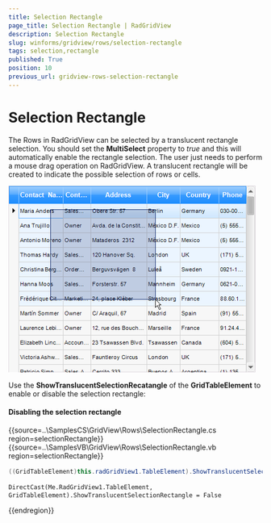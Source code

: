 ```yaml
---
title: Selection Rectangle
page_title: Selection Rectangle | RadGridView
description: Selection Rectangle
slug: winforms/gridview/rows/selection-rectangle
tags: selection,rectangle
published: True
position: 10
previous_url: gridview-rows-selection-rectangle
---
```


# Selection Rectangle

The Rows in RadGridView can be selected by a translucent rectangle selection. You should set the __MultiSelect__ property to *true* and this will automatically enable the rectangle selection. The user just needs to perform a mouse drag operation on RadGridView. A translucent rectangle will be created to indicate the possible selection of rows or cells.

![gridview-rows-selection-rectangle 001](images/gridview-rows-selection-rectangle001.png)

Use the __ShowTranslucentSelectionRecatangle__ of the __GridTableElement__ to enable or disable the selection rectangle:

####  Disabling the selection rectangle 

{{source=..\SamplesCS\GridView\Rows\SelectionRectangle.cs region=selectionRectangle}} 
{{source=..\SamplesVB\GridView\Rows\SelectionRectangle.vb region=selectionRectangle}} 

````C#
((GridTableElement)this.radGridView1.TableElement).ShowTranslucentSelectionRectangle = false;

````
````VB.NET
DirectCast(Me.RadGridView1.TableElement, GridTableElement).ShowTranslucentSelectionRectangle = False

````

{{endregion}}
